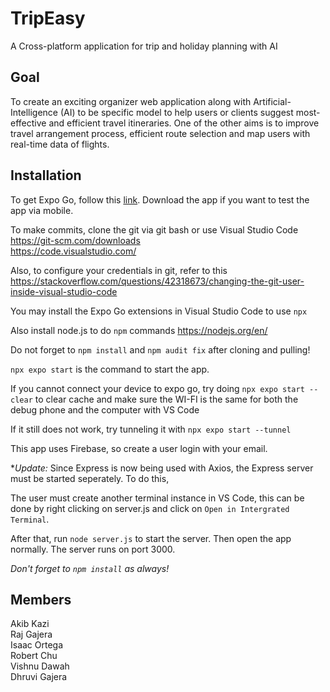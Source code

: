 # TripEasy

A Cross-platform application for trip and holiday planning with AI

## Goal

To create an exciting organizer web application along with Artificial-Intelligence (AI) to be specific model to help users or clients suggest most-effective and efficient travel itineraries. One of the other aims is to improve travel arrangement process, efficient route selection and map users with real-time data of flights.

## Installation

To get Expo Go, follow this [link](https://docs.expo.dev/get-started/installation/). Download the app if you want to test the app via mobile.

To make commits, clone the git via git bash or use Visual Studio Code \
https://git-scm.com/downloads \
https://code.visualstudio.com/

Also, to configure your credentials in git, refer to this \
https://stackoverflow.com/questions/42318673/changing-the-git-user-inside-visual-studio-code

You may install the Expo Go extensions in Visual Studio Code to use `npx`

Also install node.js to do `npm` commands https://nodejs.org/en/

Do not forget to `npm install` and `npm audit fix` after cloning and pulling!

`npx expo start` is the command to start the app.

If you cannot connect your device to expo go, try doing `npx expo start --clear` to clear cache and make sure the WI-FI is the same for both the debug phone and the computer with VS Code

If it still does not work, try tunneling it with `npx expo start --tunnel`

This app uses Firebase, so create a user login with your email.

**Update:* Since Express is now being used with Axios, the Express server must be started seperately. To do this, 

The user must create another terminal instance in VS Code, this can be done by right clicking on server.js and click on `Open in Intergrated Terminal`.

After that, run `node server.js` to start the server. Then open the app normally. The server runs on port 3000.

*Don't forget to `npm install` as always!*

## Members

Akib Kazi\
Raj Gajera \
Isaac Ortega \
Robert Chu \
Vishnu Dawah \
Dhruvi Gajera 
